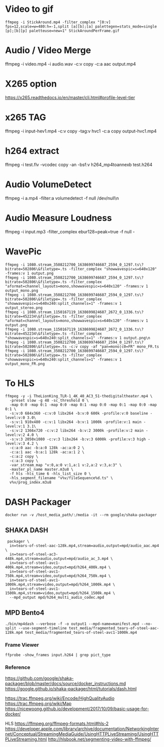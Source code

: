 # Video to gif
`ffmpeg -i StickAround.mp4 -filter_complex "[0:v] fps=12,scale=w=480:h=-1,split [a][b];[a] palettegen=stats_mode=single [p];[b][p] paletteuse=new=1" StickAroundPerFrame.gif`

# Audio / Video Merge
ffmpeg -i video.mp4 -i audio.wav -c:v copy -c:a aac output.mp4

# X265 option
https://x265.readthedocs.io/en/master/cli.html#profile-level-tier

# x265 TAG
ffmpeg -i input-hev1.mp4 -c:v copy -tag:v hvc1 -c:a copy output-hvc1.mp4

# h264 extract
ffmpeg -i test.flv -vcodec copy -an -bsf:v h264_mp4toannexb test.h264

# Audio VolumeDetect
ffmpeg -i a.mp4 -filter:a volumedetect -f null /dev/null\n

# Audio Measure Loudness
ffmpeg -i input.mp3 -filter_complex ebur128=peak=true -f null -

# WavePic
```
ffmpeg -i 1080.stream_3508212700_1638699746687_2594_0_1297.ts\?bitrate=502806\&filetype=.ts -filter_complex "showwavespic=s=640x120" -frames:v 1 output.png
ffmpeg -i 1080.stream_3508212700_1638699746687_2594_0_1297.ts\?bitrate=502806\&filetype=.ts -filter_complex "aformat=channel_layouts=mono,showwavespic=s=640x120" -frames:v 1 output_mono.png
ffmpeg -i 1080.stream_3508212700_1638699746687_2594_0_1297.ts\?bitrate=502806\&filetype=.ts -filter_complex "showwavespic=s=640x240:split_channels=1" -frames:v 1 output_stereo.png
ffmpeg -i 1080.stream_1150167119_1638699824687_2672_0_1336.ts\?bitrate=452234\&filetype=.ts -filter_complex "aformat=channel_layouts=mono,showwavespic=s=640x120" -frames:v 1 output.png
ffmpeg -i 1080.stream_1150167119_1638699824687_2672_0_1336.ts\?bitrate=452234\&filetype=.ts -filter_complex "showwavespic=s=640x240:split_channels=1" -frames:v 1 output.png\n
ffmpeg -i 1080.stream_3508212700_1638699746687_2594_0_1297.ts\?bitrate=502806\&filetype=.ts -c:v copy -af "pan=mono|c0=FR" mono_FR.ts
ffmpeg -i 1080.stream_3508212700_1638699746687_2594_0_1297.ts\?bitrate=502806\&filetype=.ts -filter_complex "showwavespic=s=640x240:split_channels=1" -frames:v 1 output_mono_FR.png
```

# To HLS
```
ffmpeg -y -i TheLionKing_TLR-1_4K_40_AC3_51-thedigitaltheater.mp4 \
  -preset slow -g 48 -sc_threshold 0 \
  -map 0:0 -map 0:1 -map 0:0 -map 0:1 -map 0:0 -map 0:1 -map 0:0 -map 0:1 \
  -s:v:0 684x360 -c:v:0 libx264 -b:v:0 600k -profile:v:0 baseline -level:v:0 3.0\
  -s:v:1 910x480 -c:v:1 libx264 -b:v:1 1000k -profile:v:1 main -level:v:1 3.1\
  -s:v:2 1366x720 -c:v:2 libx264 -b:v:2 3000k -profile:v:2 main -level:v:2 4.0 \
  -s:v:3 2050x1080 -c:v:3 libx264 -b:v:3 6000k -profile:v:3 high -level:v:3 4.2 \
  -c:a:0 aac -b:a:0 128k -ac:a:0 2 \
  -c:a:1 aac -b:a:1 128k -ac:a:1 2 \
  -c:a:2 copy \
  -c:a:3 copy \
  -var_stream_map "v:0,a:0 v:1,a:1 v:2,a:2 v:3,a:3" \
  -master_pl_name master.m3u8 \
  -f hls -hls_time 6 -hls_list_size 0 \
  -hls_segment_filename "v%v/fileSequence%d.ts" \
  v%v/prog_index.m3u8

```

# DASH Packager
```
docker run -v /host_media_path/:/media -it --rm google/shaka-packager
```

## SHAKA DASH 
```
 packager \
  in=tears-of-steel-aac-128k.mp4,stream=audio,output=mpd/audio_aac.mp4 \
  in=tears-of-steel-ac3-448k.mp4,stream=audio,output=mpd/audio_ac_3.mp4 \
  in=tears-of-steel-avc1-400k.mp4,stream=video,output=mpd/h264_400k.mp4 \
  in=tears-of-steel-avc1-750k.mp4,stream=video,output=mpd/h264_750k.mp4 \
  in=tears-of-steel-avc1-1000k.mp4,stream=video,output=mpd/h264_1000k.mp4 \
  in=tears-of-steel-avc1-1500k.mp4,stream=video,output=mpd/h264_1500k.mp4 \
  --mpd_output mpd/h264_multi_audio_codec.mpd
```

## MPD Bento4
```
./bin/mp4dash --verbose -f -o output1 --mpd-name=manifest.mpd --no-split --use-segment-timeline test_media/fragmented_tears-of-steel-aac-128k.mp4 test_media/fragmented_tears-of-steel-avc1-1000k.mp4
```

### Frame Viewer
```
ffprobe -show_frames input.h264 | grep pict_type
```

### Reference
https://github.com/google/shaka-packager/blob/master/docs/source/docker_instructions.md
https://google.github.io/shaka-packager/html/tutorials/dash.html
  
https://trac.ffmpeg.org/wiki/Encode/HighQualityAudio
https://trac.ffmpeg.org/wiki/Map
https://nicewoong.github.io/development/2017/10/09/basic-usage-for-docker/

HLS 
https://ffmpeg.org/ffmpeg-formats.html#hls-2
https://developer.apple.com/library/archive/documentation/NetworkingInternet/Conceptual/StreamingMediaGuide/UsingHTTPLiveStreaming/UsingHTTPLiveStreaming.html
http://hlsbook.net/segmenting-video-with-ffmpeg/
  

